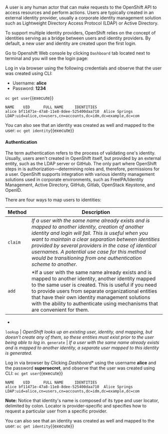 A user is any human actor that can make requests to the OpenShift API to access resources and perform actions. Users are typically created in an external identity provider, usually a corporate identity management solution such as Lightweight Directory Access Protocol (LDAP) or Active Directory.

To support multiple identity providers, OpenShift relies on the concept of identities serving as a bridge between users and identity providers. By default, a new user and identity are created upon the first login.


Go to Openshift Web console by clicking `Dashboard` tab located next to terminal and you will see the login page:


Log in via browser using the following credentials and observe that the user was created using CLI:

* Username: **alice**
* Password: **1234**

`oc get user`{{execute}}

```
NAME    UID      FULL NAME     IDENTITIES
alice bf11471e-47a8-11e8-8dee-525400daa710  Alice Springs   LDAP:uid=alice,cn=users,cn=accounts,dc=idm,dc=example,dc=com
```

You can also see that an identity was created as well and mapped to the user:
`oc get identity`{{execute}}


#### Authentication
The term authentication refers to the process of validating one's identity. Usually, users aren't created in OpenShift itself, but provided by an external entity, such as the LDAP server or GitHub. The only part where OpenShift steps in is authorization—determining roles and, therefore, permissions for a user. OpenShift supports integration with various identity management solutions used in corporate environments, such as FreeIPA/Identity Management, Active Directory, GitHub, Gitlab, OpenStack Keystone, and OpenID.

There are four ways to map users to identities:

Method | Description
--- | ---
`claim` | *If a user with the same name already exists and is mapped to another identity, creation of another identity and login will fail. This is useful when you want to maintain a clear separation between identities provided by several providers in the case of identical usernames. A potential use case for this method would be transitioning from one authentication scheme to another.*
`add` | *If a user with the same name already exists and is mapped to another identity, another identity mapped to the same user is created. This is useful if you need to provide users from separate organizational entities that have their own identity management solutions with the ability to authenticate using mechanisms that are convenient for them.
*
`lookup` | *OpenShift looks up an existing user, identity, and mapping, but doesn't create any of them, so these entities must exist prior to the user being able to log in.*
`generate` | *If a user with the same name already exists and is mapped to another identity, a separate user mapped to this identity is generated.*


Log in via browser by Clicking *Dashboard** using the username **alice** and the password **supersecret**, and observe that the user was created using CLI:
`oc get user`{{execute}}

```
NAME    UID      FULL NAME     IDENTITIES
alice bf11471e-47a8-11e8-8dee-525400daa710  Alice Springs   LDAP:uid=alice,cn=users,cn=accounts,dc=idm,dc=example,dc=com
```

**Note:**
Notice that identity's name is composed of its type and user locator, delimited by colon. Locator is provider-specific and specifies how to request a particular user from a specific provider.

You can also see that an identity was created as well and mapped to the user:
`oc get identity`{{execute}}